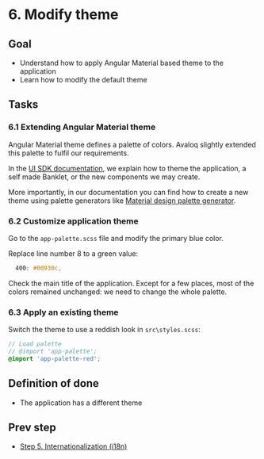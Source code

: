 # 6. Modify theme	

## Goal

* Understand how to apply Angular Material based theme to the application
* Learn how to modify the default theme

## Tasks

### 6.1 Extending Angular Material theme

Angular Material theme defines a palette of colors. Avaloq slightly extended this palette to fulfil our requirements.

In the [UI SDK documentation](https://docs.avaloq.com/ui-sdk/), we explain how to theme the application, a self made Banklet, or the new components we may create.

More importantly, in our documentation you can find how to create a new theme using palette generators like [Material design palette generator](http://mcg.mbitson.com/#!?mcgpalette0=%23f1567b).

### 6.2 Customize application theme

Go to the `app-palette.scss` file and modify the primary blue color.

Replace line number 8 to a green value:

```scss
  400: #00930c,
```

Check the main title of the application. 
Except for a few places, most of the colors remained unchanged: we need to change the whole palette. 

### 6.3 Apply an existing theme

Switch the theme to use a reddish look in `src\styles.scss`:

```scss
// Load palette
// @import 'app-palette';
@import 'app-palette-red';
```

## Definition of done
* The application has a different theme

## Prev step
* [Step 5. Internationalization (i18n)](./step5.md)
